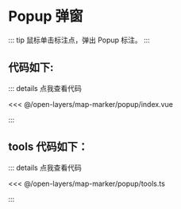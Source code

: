 <script setup>
import Map from './index.vue'
</script>

# Popup 弹窗

::: tip
鼠标单击标注点，弹出 Popup 标注。
:::

<Map />

## 代码如下:

::: details 点我查看代码

<<< @/open-layers/map-marker/popup/index.vue

:::

## tools 代码如下：

::: details 点我查看代码

<<< @/open-layers/map-marker/popup/tools.ts

:::

